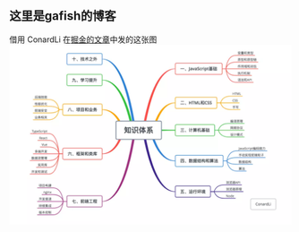 ## 这里是gafish的博客

借用 ConardLi 在[掘金的文章](https://juejin.im/post/5cc1da82f265da036023b628)中发的这张图
![](./images/fe.png)
